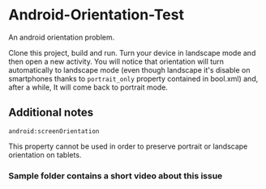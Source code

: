 # Android-Orientation-Test
An android orientation problem.

Clone this project, build and run. Turn your device in landscape mode and then open a new activity.
You will notice that orientation will turn automatically to landscape mode (even though landscape it's disable on smartphones thanks to  ```portrait_only``` property contained in bool.xml) and, after a while, It will come back to portrait mode.

## Additional notes

```
android:screenOrientation
```

This property cannot be used in order to preserve portrait or landscape orientation on tablets.

### Sample folder contains a short video about this issue  ###
